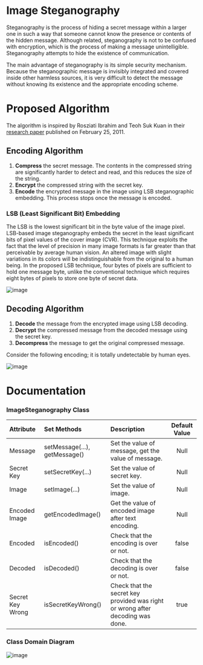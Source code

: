# Image Steganography
Steganography is the process of hiding a secret message within a larger one in such a way that someone cannot know the presence or contents of the hidden message. Although related, steganography is not to be confused with encryption, which is the process of making a message unintelligible. Steganography attempts to hide the existence of communication.

The main advantage of steganography is its simple security mechanism. Because the steganographic message is invisibly integrated and covered inside other harmless sources, it is very difficult to detect the message without knowing its existence and the appropriate encoding scheme.

# Proposed Algorithm
The algorithm is inspired by Rosziati Ibrahim and Teoh Suk Kuan in their [research paper](https://arxiv.org/ftp/arxiv/papers/1112/1112.2809.pdf) published on February 25, 2011.

## Encoding Algorithm
1. **Compress** the secret message. The contents in the compressed string are significantly harder to detect and read, and this reduces the size of the string.
2. **Encrypt** the compressed string with the secret key.
3. **Encode** the encrypted message in the image using LSB steganographic embedding. This process stops once the message is encoded.

### LSB (Least Significant Bit) Embedding
The LSB is the lowest significant bit in the byte value of the image pixel. LSB-based image steganography embeds the secret in the least significant bits of pixel values of the cover image (CVR). This technique exploits the fact that the level of precision in many image formats is far greater than that perceivable by average human vision. An altered image with slight variations in its colors will be indistinguishable from the original to a human being. In the proposed LSB technique, four bytes of pixels are sufficient to hold one message byte, unlike the conventional technique which requires eight bytes of pixels to store one byte of secret data.

![image](https://github.com/user-attachments/assets/607bf547-3068-41e9-9792-b93a0ecabf38)


## Decoding Algorithm
1. **Decode** the message from the encrypted image using LSB decoding.
2. **Decrypt** the compressed message from the decoded message using the secret key.
3. **Decompress** the message to get the original compressed message.

Consider the following encoding; it is totally undetectable by human eyes.

![image](https://github.com/user-attachments/assets/6fe96898-b9a1-4c75-af4c-009401ee43e3)


# Documentation

### ImageSteganography Class

| Attribute          | Set Methods                  | Description                                                  | Default Value |
| :----------------- | :--------------------------- | :----------------------------------------------------------- | :-----------: |
| Message            | setMessage(...), getMessage()| Set the value of message, get the value of message.           | Null          |
| Secret Key         | setSecretKey(...)            | Set the value of secret key.                                  | Null          |
| Image              | setImage(...)                | Set the value of image.                                       | Null          |
| Encoded Image      | getEncodedImage()            | Get the value of encoded image after text encoding.           | Null          |
| Encoded            | isEncoded()                  | Check that the encoding is over or not.                       | false         |
| Decoded            | isDecoded()                  | Check that the decoding is over or not.                       | false         |
| Secret Key Wrong   | isSecretKeyWrong()           | Check that the secret key provided was right or wrong after decoding was done. | true          |

### Class Domain Diagram

![image](https://github.com/user-attachments/assets/ffbe249b-bcc3-4e89-9fe1-aad1d57b2c5c)


